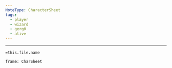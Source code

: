 ```yaml
---
NoteType: CharacterSheet
tags:
  - player
  - wizard
  - gergő
  - alive
---
```


----------

`=this.file.name`

```custom-frames
frame: CharSheet

```


